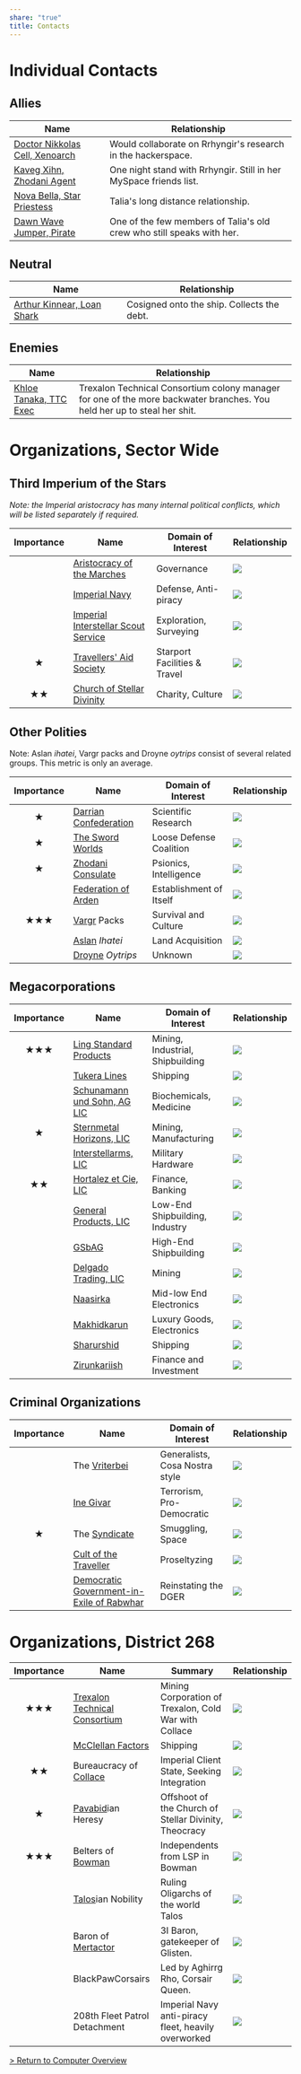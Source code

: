 ```yaml
---
share: "true"
title: Contacts
---
```

# Individual Contacts  
## Allies  
  
  
| **Name**                                                  | **Relationship**                                                      |  
| --------------------------------------------------------- | --------------------------------------------------------------------- |  
| [Doctor Nikkolas Cell, Xenoarch](./NikkolasCell.md) | Would collaborate on Rrhyngir's research in the hackerspace.          |  
| [Kaveg Xihn, Zhodani Agent](./KavegXihn.md)         | One night stand with Rrhyngir. Still in her MySpace friends list.     |  
| [Nova Bella, Star Priestess](./NovaBella.md)        | Talia's long distance relationship.                                   |  
| [Dawn Wave Jumper, Pirate](./DawnWaveJumper.md)     | One of the few members of Talia's old crew who still speaks with her. |  
  
## Neutral  
  
| **Name**                                               | **Relationship**                           |  
| ------------------------------------------------------ | ------------------------------------------ |  
| [Arthur Kinnear, Loan Shark](./ArthurKinnear.md) | Cosigned onto the ship. Collects the debt. |  
  
## Enemies  
  
| **Name**                                         | **Relationship**                                                                                                        |  
| ------------------------------------------------ | ----------------------------------------------------------------------------------------------------------------------- |  
| [Khloe Tanaka, TTC Exec](./KhloeTanaka.md) | Trexalon Technical Consortium colony manager for one of the more backwater branches. You held her up to steal her shit. |  
  
# Organizations, Sector Wide  
## Third Imperium of the Stars  
*Note: the Imperial aristocracy has many internal political conflicts, which will be listed separately if required.*  
  
| **Importance** | **Name**                                              | **Domain of Interest**       | **Relationship**                  |  
| :------------: | ----------------------------------------------------- | ---------------------------- | --------------------------------- |  
|                | [Aristocracy of the Marches](Nobility.md)              | Governance                   | ![](https://geps.dev/progress/50) |  
|                | [Imperial Navy](ImperialNavy.md)                       | Defense, Anti-piracy         | ![](https://geps.dev/progress/50) |  
|                | [Imperial Interstellar Scout Service](IISS.md)         | Exploration, Surveying       | ![](https://geps.dev/progress/50) |  
|     **★**      | [Travellers' Aid Society](TravellerAidSociety.md)      | Starport Facilities & Travel | ![](https://geps.dev/progress/50) |  
|     **★★**     | [Church of Stellar Divinity](ChurchStellarDivinity.md) | Charity, Culture             | ![](https://geps.dev/progress/70) |  
  
## Other Polities  
Note: Aslan _ihatei_, Vargr packs and Droyne _oytrips_ consist of several related groups. This metric is only an average.  
  
| **Importance** | **Name**                                         | **Domain of Interest**  | **Relationship**                  |  
| :------------: | ------------------------------------------------ | ----------------------- | --------------------------------- |  
|     **★**      | [Darrian Confederation](Darrian.md#confederation) | Scientific Research     | ![](https://geps.dev/progress/50) |  
|     **★**      | [The Sword Worlds](SwordWorldsConfederation.md)   | Loose Defense Coalition | ![](https://geps.dev/progress/40) |  
|     **★**      | [Zhodani Consulate](ZhodaniConsulate.md)          | Psionics, Intelligence  | ![](https://geps.dev/progress/40) |  
|                | [Federation of Arden](ArdenFederation.md)         | Establishment of Itself | ![](https://geps.dev/progress/50) |  
|    **★★★**     | [Vargr](Vargr.md) Packs                                  | Survival and Culture    | ![](https://geps.dev/progress/70) |  
|                | [Aslan](Aslan.md) _Ihatei_                               | Land Acquisition        | ![](https://geps.dev/progress/30) |  
|                | [Droyne](Droyne.md) _Oytrips_                             | Unknown                 | ![](https://geps.dev/progress/50) |  
  
## Megacorporations  
  
| **Importance** | **Name**                                         | **Domain of Interest**           | **Relationship**                  |  
| :------------: | ------------------------------------------------ | -------------------------------- | --------------------------------- |  
|    **★★★**     | [Ling Standard Products](LingStandardProducts.md) | Mining, Industrial, Shipbuilding | ![](https://geps.dev/progress/50) |  
|                | [Tukera Lines](TukeraLines.md)                    | Shipping                         | ![](https://geps.dev/progress/50) |  
|                | [Schunamann und Sohn, AG LIC](SuSAG.md)           | Biochemicals, Medicine           | ![](https://geps.dev/progress/50) |  
|     **★**      | [Sternmetal Horizons, LIC](SternmetalHorizons.md) | Mining, Manufacturing            | ![](https://geps.dev/progress/50) |  
|                | [Interstellarms, LIC](InterstellarmsLIC.md)       | Military Hardware                | ![](https://geps.dev/progress/50) |  
|     **★★**     | [Hortalez et Cie, LIC](HortalezEtCie.md)          | Finance, Banking                 | ![](https://geps.dev/progress/50) |  
|                | [General Products, LIC](GeneralProductsLIC.md)    | Low-End Shipbuilding, Industry   | ![](https://geps.dev/progress/50) |  
|                | [GSbAG](GsbAG.md)                                 | High-End Shipbuilding            | ![](https://geps.dev/progress/50) |  
|                | [Delgado Trading, LIC](DelgadoTradingLIC.md)      | Mining                           | ![](https://geps.dev/progress/50) |  
|                | [Naasirka](Naasirka.md)                                     | Mid-low End Electronics          | ![](https://geps.dev/progress/50) |  
|                | [Makhidkarun](Makhidkarun.md)                                  | Luxury Goods, Electronics        | ![](https://geps.dev/progress/50) |  
|                | [Sharurshid](Sharurshid.md)                                   | Shipping                         | ![](https://geps.dev/progress/50) |  
|                | [Zirunkariish](Zirunkariish.md)                                 | Finance and Investment           | ![](https://geps.dev/progress/50) |  
  
## Criminal Organizations  
  
| **Importance** | **Name**                                               | **Domain of Interest**         | **Relationship**                  |  
| :------------: | ------------------------------------------------------ | ------------------------------ | --------------------------------- |  
|                | The [Vriterbei](Vriterbei.md)                                      | Generalists, Cosa Nostra style | ![](https://geps.dev/progress/30) |  
|                | [Ine Givar](LiberationFront.md)                         | Terrorism, Pro-Democratic      | ![](https://geps.dev/progress/30) |  
|     **★**      | The [Syndicate](Syndicate.md)                                      | Smuggling, Space               | ![](https://geps.dev/progress/40) |  
|                | [Cult of the Traveller](TravellerCult.md)               | Proseltyzing                   | ![](https://geps.dev/progress/30) |  
|                | [Democratic Government-in-Exile of Rabwhar](Rabwhar.md) | Reinstating the DGER           | ![](https://geps.dev/progress/40) |  
  
# Organizations, District 268  
  
| **Importance** | **Name**                                                       | **Summary**                                           | **Relationship**                  |  
| :------------: | -------------------------------------------------------------- | ----------------------------------------------------- | --------------------------------- |  
|    **★★★**     | [Trexalon Technical Consortium](TrexalonTechnicalConsortium.md) | Mining Corporation of Trexalon, Cold War with Collace | ![](https://geps.dev/progress/20) |  
|                | [McClellan Factors](McClellanFactors.md)                        | Shipping                                              | ![](https://geps.dev/progress/50) |  
|     **★★**     | Bureaucracy of [Collace](../Location/Collace.md)                                     | Imperial Client State, Seeking Integration            | ![](https://geps.dev/progress/60) |  
|     **★**      | [Pavabid](Pavabid.md)ian Heresy                                          | Offshoot of the Church of Stellar Divinity, Theocracy | ![](https://geps.dev/progress/30) |  
|    **★★★**     | Belters of [Bowman](../Location/Bowman.md)                                          | Independents from LSP in Bowman                       | ![](https://geps.dev/progress/70) |  
|                | [Talos](Talos.md)ian Nobility                                          | Ruling Oligarchs of the world Talos                   | ![](https://geps.dev/progress/50) |  
|                | Baron of [Mertactor](Mertactor.md)                                         | 3I Baron, gatekeeper of Glisten.                      | ![](https://geps.dev/progress/50) |  
|                | BlackPawCorsairs                       | Led by Aghirrg Rho, Corsair Queen.                    | ![](https://geps.dev/progress/35) |  
|                | 208th Fleet Patrol Detachment                                  | Imperial Navy anti-piracy fleet, heavily overworked   | ![](https://geps.dev/progress/50) |  
  
  
[> Return to Computer Overview](../index.md)